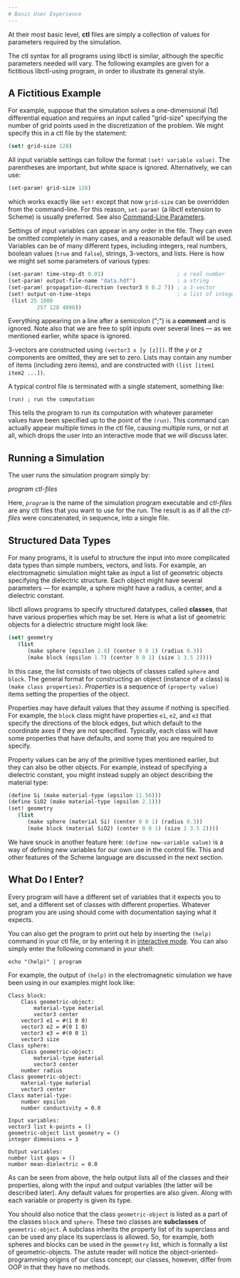 ```yaml
---
# Basic User Experience
---
```


At their most basic level, **ctl** files are simply a collection of values for parameters required by the simulation.

The ctl syntax for all programs using libctl is similar, although the specific parameters needed will vary. The following examples are given for a fictitious libctl-using program, in order to illustrate its general style.

A Fictitious Example
--------------------

For example, suppose that the simulation solves a one-dimensional (1d) differential equation and requires an input called "grid-size" specifying the number of grid points used in the discretization of the problem. We might specify this in a ctl file by the statement:

```scm
(set! grid-size 128)
```

All input variable settings can follow the format `(set! variable value)`. The parentheses are important, but white space is ignored. Alternatively, we can use:

```scm
(set-param! grid-size 128)
```

which works exactly like `set!` except that now `grid-size` can be overridden from the command-line. For this reason, `set-param!` (a libctl extension to Scheme) is usually preferred. See also [Command-Line Parameters](Advanced_User_Experience#command-line-parameters).

Settings of input variables can appear in any order in the file. They can even be omitted completely in many cases, and a reasonable default will be used. Variables can be of many different types, including integers, real numbers, boolean values (`true` and `false`), strings, 3-vectors, and lists. Here is how we might set some parameters of various types:

```scm
(set-param! time-step-dt 0.01)                       ; a real number
(set-param! output-file-name "data.hdf")             ; a string
(set-param! propagation-direction (vector3 0 0.2 7)) ; a 3-vector
(set! output-on-time-steps                           ; a list of integers...
 (list 25 1000
         257 128 4096))
```

Everything appearing on a line after a semicolon (";") is a **comment** and is ignored. Note also that we are free to split inputs over several lines &mdash; as we mentioned earlier, white space is ignored.

3-vectors are constructed using `(vector3 x [y [z]])`. If the *y* or *z* components are omitted, they are set to zero. Lists may contain any number of items (including zero items), and are constructed with `(list [item1 item2 ...])`.

A typical control file is terminated with a single statement, something like:

```
(run) ; run the computation
```

This tells the program to run its computation with whatever parameter values have been specified up to the point of the `(run)`. This command can actually appear multiple times in the ctl file, causing multiple runs, or not at all, which drops the user into an interactive mode that we will discuss later.

Running a Simulation
--------------------

The user runs the simulation program simply by:

*program ctl-files*

Here, *`program`* is the name of the simulation program executable and *ctl-files* are any ctl files that you want to use for the run. The result is as if all the *ctl-files* were concatenated, in sequence, into a single file.

Structured Data Types
---------------------

For many programs, it is useful to structure the input into more complicated data types than simple numbers, vectors, and lists. For example, an electromagnetic simulation might take as input a list of geometric objects specifying the dielectric structure. Each object might have several parameters &mdash; for example, a sphere might have a radius, a center, and a dielectric constant.

libctl allows programs to specify structured datatypes, called **classes**, that have various properties which may be set. Here is what a list of geometric objects for a dielectric structure might look like:

```scm
(set! geometry
   (list
      (make sphere (epsilon 2.8) (center 0 0 1) (radius 0.3))
      (make block (epsilon 1.7) (center 0 0 1) (size 1 3.5 2)))) 
```

In this case, the list consists of two objects of classes called `sphere` and `block`. The general format for constructing an object (instance of a class) is `(make class properties)`. *Properties* is a sequence of `(property value)` items setting the properties of the object.

Properties may have default values that they assume if nothing is specified. For example, the `block` class might have properties `e1`, `e2`, and `e3` that specify the directions of the block edges, but which default to the coordinate axes if they are not specified. Typically, each class will have some properties that have defaults, and some that you are required to specify.

Property values can be any of the primitive types mentioned earlier, but they can also be other objects. For example, instead of specifying a dielectric constant, you might instead supply an object describing the material type:

```scm
(define Si (make material-type (epsilon 11.56)))
(define SiO2 (make material-type (epsilon 2.1)))
(set! geometry
   (list
      (make sphere (material Si) (center 0 0 1) (radius 0.3))
      (make block (material SiO2) (center 0 0 1) (size 1 3.5 2))))
```

We have snuck in another feature here: `(define new-variable value)` is a way of defining new variables for our own use in the control file. This and other features of the Scheme language are discussed in the next section.

What Do I Enter?
----------------

Every program will have a different set of variables that it expects you to set, and a different set of classes with different properties. Whatever program you are using should come with documentation saying what it expects.

You can also get the program to print out help by inserting the `(help)` command in your ctl file, or by entering it in [interactive mode](Advanced_User_Experience/#interactive-mode). You can also simply enter the following command in your shell:

`echo "(help)" | program`

For example, the output of `(help)` in the electromagnetic simulation we have been using in our examples might look like:

```
Class block:
    Class geometric-object:
        material-type material
        vector3 center
    vector3 e1 = #(1 0 0)
    vector3 e2 = #(0 1 0)
    vector3 e3 = #(0 0 1)
    vector3 size
Class sphere:
    Class geometric-object:
        material-type material
        vector3 center
    number radius
Class geometric-object:
    material-type material
    vector3 center
Class material-type:
    number epsilon
    number conductivity = 0.0
```

```
Input variables:
vector3 list k-points = ()
geometric-object list geometry = ()
integer dimensions = 3
```

```
Output variables:
number list gaps = ()
number mean-dielectric = 0.0
```

As can be seen from above, the help output lists all of the classes and their properties, along with the input and output variables (the latter will be described later). Any default values for properties are also given. Along with each variable or property is given its type.

You should also notice that the class `geometric-object` is listed as a part of the classes `block` and `sphere`. These two classes are **subclasses** of `geometric-object`. A subclass inherits the property list of its superclass and can be used any place its superclass is allowed. So, for example, both spheres and blocks can be used in the `geometry` list, which is formally a list of geometric-objects. The astute reader will notice the object-oriented-programming origins of our class concept; our classes, however, differ from OOP in that they have no methods.
